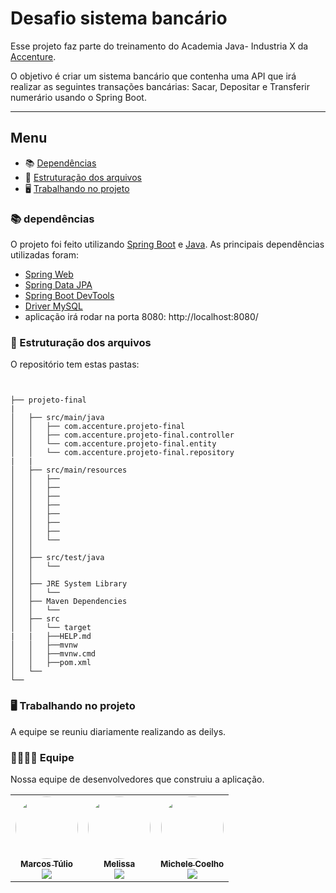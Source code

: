 
# Desafio sistema bancário

Esse projeto faz parte do treinamento do Academia Java- Industria X da [Accenture](https://accenture.com.br/).

O objetivo é criar um sistema bancário que contenha uma API que irá  realizar as seguintes transações bancárias: Sacar, Depositar e Transferir numerário usando o Spring Boot.



---

## Menu


* 📚 [Dependências](#-dependências)
* 📂 [Estruturação dos arquivos](#-estruturação-dos-arquivos)
* 🖥️ [Trabalhando no projeto](#%EF%B8%8F-trabalhando-no-projeto)



### 📚 dependências

O projeto foi feito utilizando [Spring Boot](https://) e [Java](https://www.java.org/). As principais dependências utilizadas foram:

- [Spring Web ](https://github.com/axios/axios)
- [Spring Data JPA](https://reactrouter.com/)
- [Spring Boot DevTools](https://github.com/facebook/react/tree/master/packages/react-dom)
- [Driver MySQL](https://styled-components.com/)
- aplicação irá rodar na porta 8080: http://localhost:8080/

### 📂 Estruturação dos arquivos
O repositório tem estas pastas:
```


├── projeto-final
|
│   ├── src/main/java
│   │   ├── com.accenture.projeto-final
│   │   ├── com.accenture.projeto-final.controller
│   │   └── com.accenture.projeto-final.entity
│   │   └── com.accenture.projeto-final.repository
|   |
│   ├── src/main/resources
│   │   ├── 
│   │   ├── 
│   │   ├── 
│   │   ├── 
│   │   ├── 
│   │   ├── 
│   │   ├── 
│   │   └── 
│   │
│   ├── src/test/java
│   │   └── 
│   │    
│   ├── JRE System Library
│   │   └── 
│   ├── Maven Dependencies
│   │   └──    
│   ├── src
│   │   └── target
|   |   ├──HELP.md
│   │   ├──mvnw
│   │   ├──mvnw.cmd
│   │   ├──pom.xml
│   └──     
└── 

```
### 🖥️ Trabalhando no projeto

A equipe se reuniu diariamente realizando as deilys.





### 👩‍💻👨‍💻 Equipe

Nossa equipe de desenvolvedores que construiu a aplicação.

<table>
  <tr>
    <td align="center"><a href="https://github.com/MarkVeinS"><img style="border-radius: 50%;" src="https://avatars.githubusercontent.com/u/87442462?v=4" width="100px;" alt=""/><br /><sub><b>Marcos Túlio</b></sub></a><br/>
     <img src="https://img.shields.io/badge/-Marcos-blue?style=flat-square&logo=Linkedin&logoColor=white"
    </td>
    <td align="center"><a href="https://github.com/melissapsilva"><img style="border-radius: 50%;" src="https://avatars.githubusercontent.com/u/87448254?v=4" width="100px;" alt=""/><br /><sub><b>Melissa</b></sub></a><br/>
     <img src="https://img.shields.io/badge/-Melissa-blue?style=flat-square&logo=Linkedin&logoColor=white"
    </td>
    <td align="center"><a href="https://github.com/micheleset7"><img style="border-radius: 50%;" src="https://avatars.githubusercontent.com/u/60739164?v=4" width="100px;" alt=""/><br /><sub><b>Michele Coelho</b></sub></a><br/>
    <a href="https://www.linkedin.com/in/michele-coelho-5017aa79/"><img src="https://img.shields.io/badge/-Michele-blue?style=flat-square&logo=Linkedin&logoColor=white"></a></td>
    
 </table>

